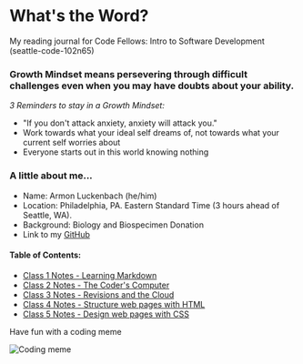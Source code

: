 # What's the Word? 
My reading journal for Code Fellows: Intro to Software Development (seattle-code-102n65)

### Growth Mindset means persevering through difficult challenges even when you may have doubts about your ability. 

*3 Reminders to stay in a Growth Mindset:*
- "If you don't attack anxiety, anxiety will attack you."
- Work towards what your ideal self dreams of, not towards what your current self worries about
- Everyone starts out in this world knowing nothing

### A little about me...
- Name: Armon Luckenbach (he/him)
- Location: Philadelphia, PA. Eastern Standard Time (3 hours ahead of Seattle, WA). 
- Background: Biology and Biospecimen Donation
- Link to my [GitHub](https://github.com/armonluck)

#### Table of Contents: 
- [Class 1 Notes - Learning Markdown](class1.md)
- [Class 2 Notes - The Coder's Computer](class2.md)
- [Class 3 Notes - Revisions and the Cloud](class3.md)
- [Class 4 Notes - Structure web pages with HTML](class4.md)
- [Class 5 Notes - Design web pages with CSS](class5.md)

Have fun with a coding meme 

![Coding meme](https://www.digitaltechnologylabs.com/wp-content/uploads/2019/06/01-240x300.jpg)
